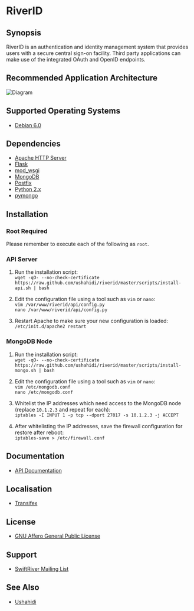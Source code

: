 # RiverID

## Synopsis

RiverID is an authentication and identity management system that provides users with a secure central sign-on facility. Third party applications can make use of the integrated OAuth and OpenID endpoints.

## Recommended Application Architecture

![Diagram](https://github.com/ushahidi/riverid/raw/master/diagrams/architecture.png)

## Supported Operating Systems

* [Debian 6.0](http://www.debian.org/)

## Dependencies

* [Apache HTTP Server](http://httpd.apache.org/)
* [Flask](http://flask.pocoo.org/)
* [mod_wsgi](http://code.google.com/p/modwsgi/)
* [MongoDB](http://www.mongodb.org/)
* [Postfix](http://www.postfix.org/)
* [Python 2.x](http://python.org/)
* [pymongo](http://pypi.python.org/pypi/pymongo/)

## Installation

### Root Required

Please remember to execute each of the following as `root`.

### API Server

1. Run the installation script:  
`wget -qO- --no-check-certificate https://raw.github.com/ushahidi/riverid/master/scripts/install-api.sh | bash`

2. Edit the configuration file using a tool such as `vim` or `nano`:  
`vim /var/www/riverid/api/config.py`  
`nano /var/www/riverid/api/config.py`

3. Restart Apache to make sure your new configuration is loaded:  
`/etc/init.d/apache2 restart`

### MongoDB Node

1. Run the installation script:  
`wget -qO- --no-check-certificate https://raw.github.com/ushahidi/riverid/master/scripts/install-mongo.sh | bash`

2. Edit the configuration file using a tool such as `vim` or `nano`:  
`vim /etc/mongodb.conf`  
`nano /etc/mongodb.conf`

3. Whitelist the IP addresses which need access to the MongoDB node (replace `10.1.2.3` and repeat for each):  
`iptables -I INPUT 1 -p tcp --dport 27017 -s 10.1.2.3 -j ACCEPT`

4. After whitelisting the IP addresses, save the firewall configuration for restore after reboot:  
`iptables-save > /etc/firewall.conf`

## Documentation

* [API Documentation](https://github.com/ushahidi/riverid/blob/master/doc/api.md)

## Localisation

* [Transifex](https://www.transifex.net/projects/p/riverid/)

## License

* [GNU Affero General Public License](http://www.gnu.org/licenses/agpl.html)

## Support

* [SwiftRiver Mailing List](http://groups.google.com/group/swiftriver)

## See Also

* [Ushahidi](http://ushahidi.com/)